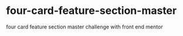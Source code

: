 # four-card-feature-section-master
four card feature section master challenge with front end mentor

